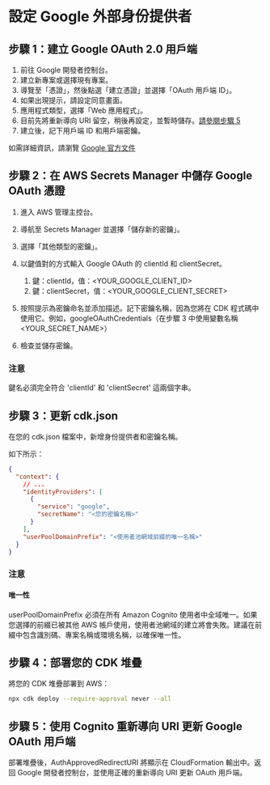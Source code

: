 # 設定 Google 外部身份提供者

## 步驟 1：建立 Google OAuth 2.0 用戶端

1. 前往 Google 開發者控制台。
2. 建立新專案或選擇現有專案。
3. 導覽至「憑證」，然後點選「建立憑證」並選擇「OAuth 用戶端 ID」。
4. 如果出現提示，請設定同意畫面。
5. 應用程式類型，選擇「Web 應用程式」。
6. 目前先將重新導向 URI 留空，稍後再設定，並暫時儲存。[請參閱步驟 5](#step-5-update-google-oauth-client-with-cognito-redirect-uris)
7. 建立後，記下用戶端 ID 和用戶端密鑰。

如需詳細資訊，請瀏覽 [Google 官方文件](https://support.google.com/cloud/answer/6158849?hl=en)

## 步驟 2：在 AWS Secrets Manager 中儲存 Google OAuth 憑證

1. 進入 AWS 管理主控台。
2. 導航至 Secrets Manager 並選擇「儲存新的密鑰」。
3. 選擇「其他類型的密鑰」。
4. 以鍵值對的方式輸入 Google OAuth 的 clientId 和 clientSecret。

   1. 鍵：clientId，值：<YOUR_GOOGLE_CLIENT_ID>
   2. 鍵：clientSecret，值：<YOUR_GOOGLE_CLIENT_SECRET>

5. 按照提示為密鑰命名並添加描述。記下密鑰名稱，因為您將在 CDK 程式碼中使用它。例如，googleOAuthCredentials（在步驟 3 中使用變數名稱 <YOUR_SECRET_NAME>）
6. 檢查並儲存密鑰。

### 注意

鍵名必須完全符合 'clientId' 和 'clientSecret' 這兩個字串。

## 步驟 3：更新 cdk.json

在您的 cdk.json 檔案中，新增身份提供者和密鑰名稱。

如下所示：

```json
{
  "context": {
    // ...
    "identityProviders": [
      {
        "service": "google",
        "secretName": "<您的密鑰名稱>"
      }
    ],
    "userPoolDomainPrefix": "<使用者池網域前綴的唯一名稱>"
  }
}
```

### 注意

#### 唯一性

userPoolDomainPrefix 必須在所有 Amazon Cognito 使用者中全域唯一。如果您選擇的前綴已被其他 AWS 帳戶使用，使用者池網域的建立將會失敗。建議在前綴中包含識別碼、專案名稱或環境名稱，以確保唯一性。

## 步驟 4：部署您的 CDK 堆疊

將您的 CDK 堆疊部署到 AWS：

```sh
npx cdk deploy --require-approval never --all
```

## 步驟 5：使用 Cognito 重新導向 URI 更新 Google OAuth 用戶端

部署堆疊後，AuthApprovedRedirectURI 將顯示在 CloudFormation 輸出中。返回 Google 開發者控制台，並使用正確的重新導向 URI 更新 OAuth 用戶端。